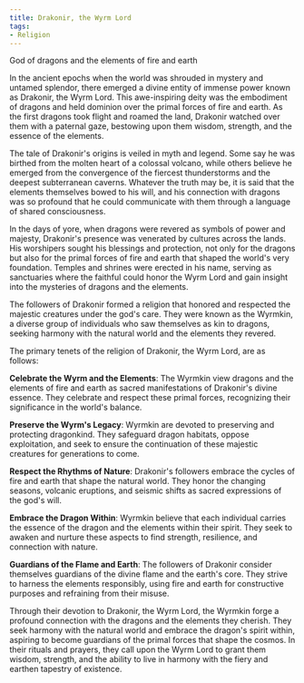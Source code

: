 ```yaml
---
title: Drakonir, the Wyrm Lord
tags:
- Religion
---
```

God of dragons and the elements of fire and earth

In the ancient epochs when the world was shrouded in mystery and untamed splendor, there emerged a divine entity of immense power known as Drakonir, the Wyrm Lord. This awe-inspiring deity was the embodiment of dragons and held dominion over the primal forces of fire and earth. As the first dragons took flight and roamed the land, Drakonir watched over them with a paternal gaze, bestowing upon them wisdom, strength, and the essence of the elements.

The tale of Drakonir's origins is veiled in myth and legend. Some say he was birthed from the molten heart of a colossal volcano, while others believe he emerged from the convergence of the fiercest thunderstorms and the deepest subterranean caverns. Whatever the truth may be, it is said that the elements themselves bowed to his will, and his connection with dragons was so profound that he could communicate with them through a language of shared consciousness.

In the days of yore, when dragons were revered as symbols of power and majesty, Drakonir's presence was venerated by cultures across the lands. His worshipers sought his blessings and protection, not only for the dragons but also for the primal forces of fire and earth that shaped the world's very foundation. Temples and shrines were erected in his name, serving as sanctuaries where the faithful could honor the Wyrm Lord and gain insight into the mysteries of dragons and the elements.

The followers of Drakonir formed a religion that honored and respected the majestic creatures under the god's care. They were known as the Wyrmkin, a diverse group of individuals who saw themselves as kin to dragons, seeking harmony with the natural world and the elements they revered.

The primary tenets of the religion of Drakonir, the Wyrm Lord, are as follows:

**Celebrate the Wyrm and the Elements**: The Wyrmkin view dragons and the elements of fire and earth as sacred manifestations of Drakonir's divine essence. They celebrate and respect these primal forces, recognizing their significance in the world's balance.

**Preserve the Wyrm's Legacy**: Wyrmkin are devoted to preserving and protecting dragonkind. They safeguard dragon habitats, oppose exploitation, and seek to ensure the continuation of these majestic creatures for generations to come.

**Respect the Rhythms of Nature**: Drakonir's followers embrace the cycles of fire and earth that shape the natural world. They honor the changing seasons, volcanic eruptions, and seismic shifts as sacred expressions of the god's will.

**Embrace the Dragon Within**: Wyrmkin believe that each individual carries the essence of the dragon and the elements within their spirit. They seek to awaken and nurture these aspects to find strength, resilience, and connection with nature.

**Guardians of the Flame and Earth**: The followers of Drakonir consider themselves guardians of the divine flame and the earth's core. They strive to harness the elements responsibly, using fire and earth for constructive purposes and refraining from their misuse.

Through their devotion to Drakonir, the Wyrm Lord, the Wyrmkin forge a profound connection with the dragons and the elements they cherish. They seek harmony with the natural world and embrace the dragon's spirit within, aspiring to become guardians of the primal forces that shape the cosmos. In their rituals and prayers, they call upon the Wyrm Lord to grant them wisdom, strength, and the ability to live in harmony with the fiery and earthen tapestry of existence.